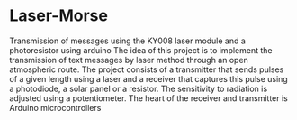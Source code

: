 # Laser-Morse
Transmission of messages using the KY008 laser module and a photoresistor using arduino
The idea of this project is to implement the transmission of text messages by laser method through an open atmospheric route. The project consists of a transmitter that sends pulses of a given length using a laser and a receiver that captures this pulse using a photodiode, a solar panel or a resistor. The sensitivity to radiation is adjusted using a potentiometer. The heart of the receiver and transmitter is Arduino microcontrollers
